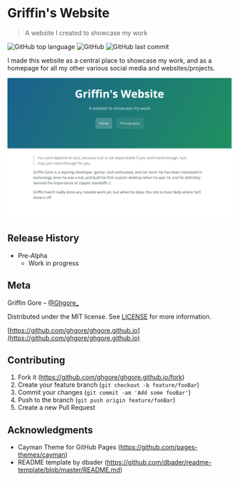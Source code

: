 # Griffin's Website
> A website I created to showcase my work

![GitHub top language](https://img.shields.io/github/languages/top/ghgore/ghgore.github.io.svg)
![GitHub](https://img.shields.io/github/license/ghgore/ghgore.github.io.svg)
![GitHub last commit](https://img.shields.io/github/last-commit/ghgore/ghgore.github.io.svg)

I made this website as a central place to showcase my work, and as a homepage for all my other various social media and websites/projects. 

![](/assets/images/thumbnail.png)

## Release History

* Pre-Alpha
    * Work in progress

## Meta

Griffin Gore – [@Ghgore_](https://twitter.com/Ghgore_)

Distributed under the MIT license. See [LICENSE](https://github.com/Ghgore/ghgore.github.io/blob/master/LICENSE) for more information.

[https://github.com/ghgore/ghgore.github.io](https://github.com/ghgore/ghgore.github.io)

## Contributing

1. Fork it (<https://github.com/ghgore/ghgore.github.io/fork>)
2. Create your feature branch (`git checkout -b feature/fooBar`)
3. Commit your changes (`git commit -am 'Add some fooBar'`)
4. Push to the branch (`git push origin feature/fooBar`)
5. Create a new Pull Request

## Acknowledgments

* Cayman Theme for GitHub Pages (https://github.com/pages-themes/cayman)
* README template by dbader (https://github.com/dbader/readme-template/blob/master/README.md)

<!-- Markdown link & img dfn's -->
[wiki]: https://github.com/yourname/yourproject/wiki